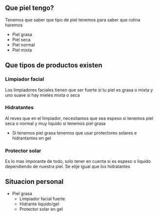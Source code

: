## Que piel tengo?
Tenemos que saber que tipo de piel tenemos para saber que rutina haremos
- Piel grasa
- Piel seca
- Piel normal
- Piel mixta
## Que tipos de productos existen
### Limpiador facial
Los limpiadores faciales tienen que ser fuerte si tu piel es grasa o mixta y uno suave si hay mieles mixta o seca
### Hidratantes
Al reves que en el limpiador, necesitamos que sea espeso si tenemos piel seca o normal y muy liquido si tenemos piel grasa
- Si tenemos piel grasa tenemos que usar protectores solares e hidrantantes en gel
### Protector solar
Es lo mas imporante de todo, solo tener en cuenta si es espeso o liquido dependiendo de nuestra piel. Se elije igual que los hidratantes


## Situacion personal
- Piel grasa
	- Limpiador facial fuerte
	- Hidrante liquido/gel
	- Protector solar en gel
